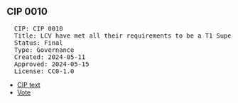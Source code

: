 ## CIP 0010

<pre>
  CIP: CIP 0010
  Title: LCV have met all their requirements to be a T1 Super Validator
  Status: Final
  Type: Governance
  Created: 2024-05-11
  Approved: 2024-05-15
  License: CC0-1.0
</pre>

* [CIP text](/cip-0010/cip-0009%20&%20cip-0010%20_%20cip-0011%20(revised)%20-%20Google%20Docs.pdf)
* [Vote](/cip-0010/votes_%20cip-0009,%20cip-0010,%20cip-0011.pdf)
